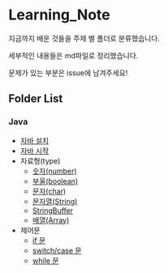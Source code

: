 # Learning_Note

지금까지 배운 것들을 주제 별 폴더로 분류했습니다.

세부적인 내용들은 md파일로 정리했습니다.

문제가 있는 부분은 issue에 남겨주세요!

## Folder List

### Java

* [자바 설치](Java/1_installJava/installJava.md)
* [자바 시작](Java/2_startJava/startJava.md)
* 자료형(type)
  * [숫자(number)](Java/3_type/1_number/number.md)
  * [부울(boolean)](Java/3_type/2_boolean/boolean.md)
  * [문자(char)](Java/3_type/3_char/char.md)
  * [문자열(String)](Java/3_type/4_string/string.md)
  * [StringBuffer](Java/3_type/5_stringBuffer/stringBuffer.md)
  * [배열(Array)](Java/3_type/6_array/array.md)
* 제어문
  * [if 문](Java/4_controlStatement/1_if/if.md)
  * [switch/case 문](Java/4_controlStatement/2_switch_case/switch_case.md)
  * [while 문](Java/4_controlStatement/3_while/while.md)
